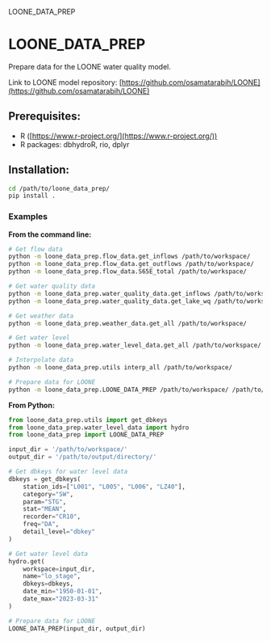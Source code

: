 LOONE_DATA_PREP
# LOONE_DATA_PREP

Prepare data for the LOONE water quality model.

Link to LOONE model repository: [https://github.com/osamatarabih/LOONE](https://github.com/osamatarabih/LOONE)

## Prerequisites:

* R ([https://www.r-project.org/](https://www.r-project.org/))
* R packages: dbhydroR, rio, dplyr

## Installation:

```bash
cd /path/to/loone_data_prep/
pip install .
```

### Examples

**From the command line:**

```bash
# Get flow data
python -m loone_data_prep.flow_data.get_inflows /path/to/workspace/
python -m loone_data_prep.flow_data.get_outflows /path/to/workspace/
python -m loone_data_prep.flow_data.S65E_total /path/to/workspace/

# Get water quality data
python -m loone_data_prep.water_quality_data.get_inflows /path/to/workspace/
python -m loone_data_prep.water_quality_data.get_lake_wq /path/to/workspace/

# Get weather data
python -m loone_data_prep.weather_data.get_all /path/to/workspace/

# Get water level
python -m loone_data_prep.water_level_data.get_all /path/to/workspace/

# Interpolate data
python -m loone_data_prep.utils interp_all /path/to/workspace/

# Prepare data for LOONE
python -m loone_data_prep.LOONE_DATA_PREP /path/to/workspace/ /path/to/output/directory/
```

**From Python:**

```python
from loone_data_prep.utils import get_dbkeys
from loone_data_prep.water_level_data import hydro
from loone_data_prep import LOONE_DATA_PREP

input_dir = '/path/to/workspace/'
output_dir = '/path/to/output/directory/'

# Get dbkeys for water level data
dbkeys = get_dbkeys(
    station_ids=["L001", "L005", "L006", "LZ40"],
    category="SW",
    param="STG",
    stat="MEAN",
    recorder="CR10",
    freq="DA",
    detail_level="dbkey"
)

# Get water level data
hydro.get(
    workspace=input_dir,
    name="lo_stage",
    dbkeys=dbkeys,
    date_min="1950-01-01",
    date_max="2023-03-31"
)

# Prepare data for LOONE
LOONE_DATA_PREP(input_dir, output_dir)
```
